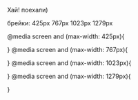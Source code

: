 Хай! поехали)

брейки: 
        425px 
        767px 
        1023px 
        1279px

@media screen and (max-width: 425px){
    
}
@media screen and (max-width: 767px){
    
}
@media screen and (max-width: 1023px){
    
}
@media screen and (max-width: 1279px){
    
}